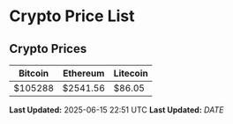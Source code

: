 # Crypto Price List

## Crypto Prices
| Bitcoin | Ethereum | Litecoin |
| ------- | -------- | -------- |
| $105288 | $2541.56 | $86.05 |
**Last Updated:** 2025-06-15 22:51 UTC
**Last Updated:** $DATE$
